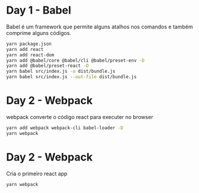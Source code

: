 # Day 1 - Babel

Babel é um framework que permite alguns atalhos nos comandos e também comprime alguns códigos.
```bash
yarn package.json
yarn add react
yarn add react-dom
yarn add @babel/core @babel/cli @babel/preset-env -D
yarn add @babel/preset-react -D
yarn babel src/index.js -o dist/bundle.js
yarn babel src/index.js --out-file dist/bundle.js
```
# Day 2 - Webpack

webpack converte o código react para executer no browser
```bash
yarn add webpack webpack-cli babel-loader -D
yarn webpack
```

# Day 2 - Webpack

Cria o primeiro react app
```bash
yarn webpack
```